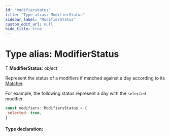 ```yaml
---
id: "modifierstatus"
title: "Type alias: ModifierStatus"
sidebar_label: "ModifierStatus"
custom_edit_url: null
hide_title: true
---
```


# Type alias: ModifierStatus

Ƭ **ModifierStatus**: *object*

Represent the status of a modifiers if matched against a day according to its
[Matcher](matcher.md).

For example, the following status represent a day with the `selected` modifier.

```js
const modifiers: ModifiersStatus = {
 selected: true,
}
```

#### Type declaration:
